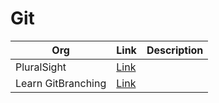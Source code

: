 # Git

| Org | Link | Description |
|-----|------|-------------|
| PluralSight | [Link](https://www.pluralsight.com/courses/code-school-git-real) | |
| Learn GitBranching | [Link](https://learngitbranching.js.org/?locale=pt_BR) | |

